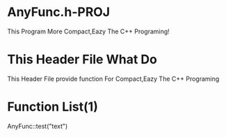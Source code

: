 # AnyFunc.h-PROJ
This Program More Compact,Eazy The C++ Programing!

# This Header File What Do
This Header File provide function For Compact,Eazy The C++ Programing

# Function List(1)
AnyFunc::test("text")
